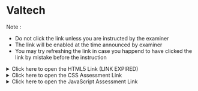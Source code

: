 # Valtech 
Note : 
<ul>
      <li>
        Do not click the link unless you are instructed by the examiner
      </li>
      <li>
        The link will be enabled at the time announced by examiner
      </li>
      <li>
        You may try refreshing the link in case you happend to have clicked the link by mistake before the instruction 
      </li>
    </ul>
<details>
    <summary>Click here to open the HTML5 Link (LINK EXPIRED) </summary>
    <a href="https://docs.google.com/forms/d/e/1FAIpQLSdk83juEd7osi6CuvuOZCl43l1C2WCIi_xoui1vTDRMi0bVzg/viewform?usp=sf_link">HTML5 Assessment Link</a>
</details>

<details>
    <summary>Click here to open the CSS Assessment Link </summary>
    <a href="https://docs.google.com/forms/d/e/1FAIpQLSc5-C1nStNPtQ0K0PPZKTPoZq5ygB4quLbSoGIOzZ4QFtDq3g/viewform?usp=sf_linkk">CSS Assessment Link</a>
</details>

<details>
    <summary>Click here to open the JavaScript Assessment Link </summary>
    <a href="https://docs.google.com/forms/d/e/1FAIpQLSe38CT1a68rP1gFsI9MQGisVFcFaodUhMNWiXitHyB-ZiyF6g/viewform?usp=sf_link">JavaScript Assessment Link</a>
</details>


